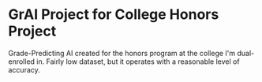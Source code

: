 # GrAI Project for College Honors Project

Grade-Predicting AI created for the honors program at the college I'm dual-enrolled in. Fairly low dataset, but it operates with a reasonable level of accuracy.
